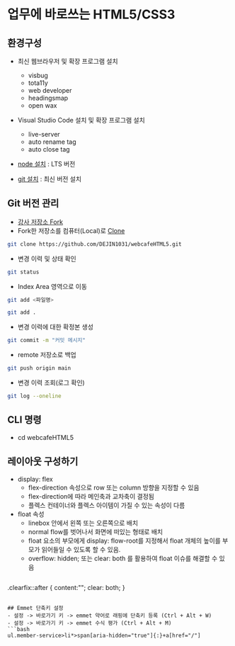 # 업무에 바로쓰는 HTML5/CSS3

## 환경구성
- 최신 웹브라우저 및 확장 프로그램 설치
  - visbug
  - tota11y
  - web developer
  - headingsmap
  - open wax

- Visual Studio Code  설치 및 확장 프로그램 설치
  - live-server
  - auto rename tag
  - auto close tag

- [node 설치](https://nodejs.org/ko/)
: LTS 버전

- [git 설치](https://git-scm.com/)
: 최신 버전 설치

## Git 버전 관리
- [강사 저장소 Fork](https://github.com/seulbinim/webcafeHTML5)
- Fork한 저장소를 컴퓨터(Local)로 [Clone](https://github.com/DEJIN1031/webcafeHTML5.git) 
```bash
git clone https://github.com/DEJIN1031/webcafeHTML5.git

```
- 변경 이력 및 상태 확인
```bash
git status
```
- Index Area 영역으로 이동
```bash
git add <파일명>
```
```bash
git add .
```

- 변경 이력에 대한 확정본 생성
```bash
git commit -m "커밋 메시지"
```

- remote 저장소로 백업
```bash
git push origin main
```

- 변경 이력 조회(로그 확인)
```bash
git log --oneline
```

## CLI 명령
- cd webcafeHTML5

## 레이아웃 구성하기
- display: flex
  - flex-direction 속성으로 row 또는 column 방향을 지정할 수 있음
  - flex-direction에 따라 메인축과 교차축이 결정됨
  - 플렉스 컨테이너와 플렉스 아이템이 가질 수 있는 속성이 다름
- float 속성
  - linebox 안에서 왼쪽 또는 오른쪽으로 배치
  - normal flow를 벗어나서 화면에 떠있는 형태로 배치
  - float 요소의 부모에게 display: flow-root를 지정해서 float 개체의 높이를 부모가 읽어들일 수 있도록 할 수 있음.
  - overflow: hidden; 또는 clear: both 를 활용하여 float 이슈를 해결할 수 있음
  ```css
.clearfix::after {
  content:"";
  clear: both;
}
  ```

## Emmet 단축키 설정
- 설정 -> 바로가기 키 -> emmet 약어로 래핑에 단축키 등록 (Ctrl + Alt + W)
- 설정 -> 바로가기 키 -> emmet 수식 평가 (Ctrl + Alt + M)
```bash
ul.member-service>li*>span[aria-hidden="true"]{:}+a[href="/"]
```
